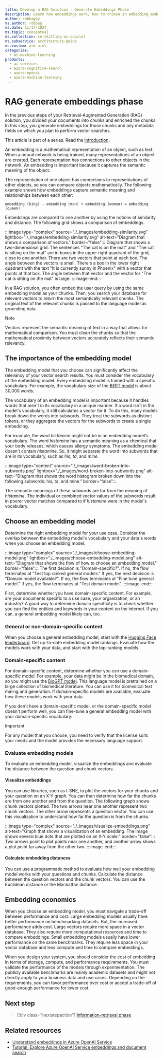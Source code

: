 ```yaml
---
title: Develop a RAG Solution - Generate Embeddings Phase
description: Learn how embeddings work, how to choose an embedding model, and how your embedding model can affect your vector search results.
author: robbagby
ms.author: robbag
ms.date: 11/17/2024
ms.topic: conceptual
ms.collection: ce-skilling-ai-copilot
ms.subservice: architecture-guide
ms.custom: arb-aiml
categories:
  - ai-machine-learning
products:
  - ai-services
  - azure-cognitive-search
  - azure-openai
  - azure-machine-learning
---
```


# RAG generate embeddings phase

In the previous steps of your Retrieval-Augmented Generation (RAG) solution, you divided your documents into chunks and enriched the chunks. In this step, you generate embeddings for those chunks and any metadata fields on which you plan to perform vector searches.

This article is part of a series. Read the [introduction](./rag-solution-design-and-evaluation-guide.md).

An embedding is a mathematical representation of an object, such as text. When a neural network is being trained, many representations of an object are created. Each representation has connections to other objects in the network. An embedding is important because it captures the semantic meaning of the object.

The representation of one object has connections to representations of other objects, so you can compare objects mathematically. The following example shows how embeddings capture semantic meaning and relationships between each other:

`embedding (king) - embedding (man) + embedding (woman) = embedding (queen)`

Embeddings are compared to one another by using the notions of similarity and distance. The following grid shows a comparison of embeddings.

:::image type="complex" source="./_images/embedding-similarity.svg" lightbox="./_images/embedding-similarity.svg" alt-text="Diagram that shows a comparison of vectors." border="false":::
   Diagram that shows a two-dimensional grid. The sentences "The cat is on the mat" and "The cat is sitting on the mat" are in boxes in the upper right quadrant of the grid, close to one another. There are two vectors that point at each box. The angle between the vectors is small. There's a box in the lower right quadrant with the text "It is currently sunny in Phoenix" with a vector that points at that box. The angle between that vector and the vector for "The cat is sitting on the mat" is large.
:::image-end:::

In a RAG solution, you often embed the user query by using the same embedding model as your chunks. Then, you search your database for relevant vectors to return the most semantically relevant chunks. The original text of the relevant chunks is passed to the language model as grounding data.

> [!NOTE]
> Vectors represent the semantic meaning of text in a way that allows for mathematical comparison. You must clean the chunks so that the mathematical proximity between vectors accurately reflects their semantic relevancy.

## The importance of the embedding model

The embedding model that you choose can significantly affect the relevancy of your vector search results. You must consider the vocabulary of the embedding model. Every embedding model is trained with a specific vocabulary. For example, the vocabulary size of the [BERT model](https://huggingface.co/docs/transformers/en/model_doc/bert) is about 30,000 words.

The vocabulary of an embedding model is important because it handles words that aren't in its vocabulary in a unique manner. If a word isn't in the model's vocabulary, it still calculates a vector for it. To do this, many models break down the words into subwords. They treat the subwords as distinct tokens, or they aggregate the vectors for the subwords to create a single embedding.

For example, the word *histamine* might not be in an embedding model's vocabulary. The word *histamine* has a semantic meaning as a chemical that your body releases, which causes allergy symptoms. The embedding model doesn't contain *histamine*. So, it might separate the word into subwords that are in its vocabulary, such as *his*, *ta*, and *mine*.

:::image type="content" source="./_images/word-broken-into-subwords.png" lightbox="./_images/word-broken-into-subwords.png" alt-text="Diagram that shows the word histogram broken down into the following subwords: his, ta, and mine." border="false":::

The semantic meanings of these subwords are far from the meaning of *histamine*. The individual or combined vector values of the subwords result in poorer vector matches compared to if *histamine* were in the model's vocabulary.

## Choose an embedding model

Determine the right embedding model for your use case. Consider the overlap between the embedding model's vocabulary and your data's words when you choose an embedding model.

:::image type="complex" source="./_images/choose-embedding-model.png" lightbox="./_images/choose-embedding-model.png" alt-text="Diagram that shows the flow of how to choose an embedding model." border="false":::
The first decision is "Domain-specific?". If no, the flow terminates at "Test top ranked general models." If yes, the next decision is "Domain model available?". If no, the flow terminates at "Fine tune general model." If yes, the flow terminates at "Test domain model".
:::image-end:::

First, determine whether you have domain-specific content. For example, are your documents specific to a use case, your organization, or an industry? A good way to determine domain specificity is to check whether you can find the entities and keywords in your content on the internet. If you can, a general embedding model likely can, too.

### General or non-domain-specific content

When you choose a general embedding model, start with the [Hugging Face leaderboard](https://huggingface.co/spaces/mteb/leaderboard). Get up-to-date embedding model rankings. Evaluate how the models work with your data, and start with the top-ranking models.

### Domain-specific content

For domain-specific content, determine whether you can use a domain-specific model. For example, your data might be in the biomedical domain, so you might use the [BioGPT model](https://github.com/microsoft/BioGPT). This language model is pretrained on a large collection of biomedical literature. You can use it for biomedical text mining and generation. If domain-specific models are available, evaluate how these models work with your data.

If you don't have a domain-specific model, or the domain-specific model doesn't perform well, you can fine-tune a general embedding model with your domain-specific vocabulary.

> [!IMPORTANT]
> For any model that you choose, you need to verify that the license suits your needs and the model provides the necessary language support.

### Evaluate embedding models

To evaluate an embedding model, visualize the embeddings and evaluate the distance between the question and chunk vectors.

#### Visualize embeddings

You can use libraries, such as t-SNE, to plot the vectors for your chunks and your question on an X-Y graph. You can then determine how far the chunks are from one another and from the question. The following graph shows chunk vectors plotted. The two arrows near one another represent two chunk vectors. The other arrow represents a question vector. You can use this visualization to understand how far the question is from the chunks.

:::image type="complex" source="./_images/visualize-embeddings.png" alt-text="Graph that shows a visualization of an embedding. The image shows several blue dots that are plotted on an X-Y scale." border="false":::
   Two arrows point to plot points near one another, and another arrow shows a plot point far away from the other two.
:::image-end:::

#### Calculate embedding distances

You can use a programmatic method to evaluate how well your embedding model works with your questions and chunks. Calculate the distance between the question vectors and the chunk vectors. You can use the Euclidean distance or the Manhattan distance.

## Embedding economics

When you choose an embedding model, you must navigate a trade-off between performance and cost. Large embedding models usually have better performance on benchmarking datasets. But, the increased performance adds cost. Large vectors require more space in a vector database. They also require more computational resources and time to compare embeddings. Small embedding models usually have lower performance on the same benchmarks. They require less space in your vector database and less compute and time to compare embeddings.

When you design your system, you should consider the cost of embedding in terms of storage, compute, and performance requirements. You must validate the performance of the models through experimentation. The publicly available benchmarks are mainly academic datasets and might not directly apply to your business data and use cases. Depending on the requirements, you can favor performance over cost or accept a trade-off of good-enough performance for lower cost.

## Next step

> [!div class="nextstepaction"]
> [Information-retrieval phase](./rag-information-retrieval.md)

## Related resources

- [Understand embeddings in Azure OpenAI Service](/azure/ai-services/openai/concepts/understand-embeddings)
- [Tutorial: Explore Azure OpenAI Service embeddings and document search](/azure/ai-services/openai/tutorials/embeddings)
